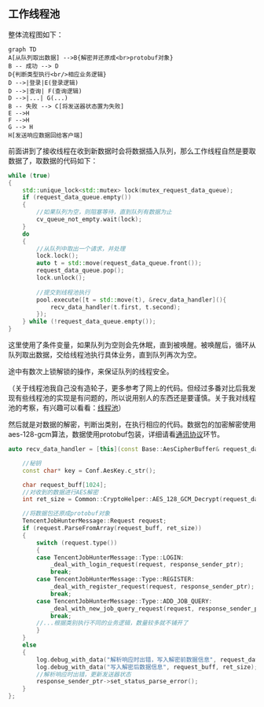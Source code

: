 ## 工作线程池

整体流程图如下：
```mermaid
graph TD
A[从队列取出数据] -->B{解密并还原成<br>protobuf对象}
B -- 成功 --> D
D{判断类型执行<br/>相应业务逻辑}
D -->|登录|E(登录逻辑) 
D -->|查询| F(查询逻辑)
D -->|...| G(...)
B -- 失败 --> C[将发送器状态置为失败]
E -->H
F -->H
G --> H
H[发送响应数据回给客户端]
```

前面讲到了接收线程在收到新数据时会将数据插入队列，那么工作线程自然是要取数据了，取数据的代码如下：

```c++
while (true)
{
    std::unique_lock<std::mutex> lock(mutex_request_data_queue);
    if (request_data_queue.empty())
    {
        //如果队列为空，则阻塞等待，直到队列有数据为止
        cv_queue_not_empty.wait(lock);
    }
    do
    {
        //从队列中取出一个请求，并处理
        lock.lock();
        auto t = std::move(request_data_queue.front()); 
        request_data_queue.pop();
        lock.unlock();
		
        //提交到线程池执行
        pool.execute([t = std::move(t), &recv_data_handler](){
            recv_data_handler(t.first, t.second);
        });        
    } while (!request_data_queue.empty());
}
```

这里使用了条件变量，如果队列为空则会先休眠，直到被唤醒。被唤醒后，循环从队列取出数据，交给线程池执行具体业务，直到队列再次为空。

途中有数次上锁解锁的操作，来保证队列的线程安全。

（关于线程池我自己没有造轮子，更多参考了网上的代码。但经过多番对比后我发现有些线程池的实现是有问题的，所以说用别人的东西还是要谨慎。关于我对线程池的考察，有兴趣可以看看：[线程池](/logic/server/base/threadpool.md)）



然后就是对数据的解密，判断出类别，在执行相应的代码。数据包的加密解密使用aes-128-gcm算法，数据使用protobuf包装，详细请看[通讯协议](/logic/proto.md)环节。

```c++
auto recv_data_handler = [this](const Base::AesCipherBuffer& request_data, Base::AsioServer::ResponseSender* response_sender_ptr){

    //秘钥
    const char* key = Conf.AesKey.c_str();

    char request_buff[1024];
    //对收到的数据进行AES解密
    int ret_size = Common::CryptoHelper::AES_128_GCM_Decrypt(request_data.const_pointer() + 2, request_data.size() - 2, key, request_buff);

    //将数据包还原成protobuf对象
    TencentJobHunterMessage::Request request;
    if (request.ParseFromArray(request_buff, ret_size))
    {
        switch (request.type())
        {
        case TencentJobHunterMessage::Type::LOGIN:
            _deal_with_login_request(request, response_sender_ptr);
            break;
        case TencentJobHunterMessage::Type::REGISTER:
            _deal_with_register_request(request, response_sender_ptr);
            break;
        case TencentJobHunterMessage::Type::ADD_JOB_QUERY:
            _deal_with_new_job_query_request(request, response_sender_ptr);
            break;
        //...根据类别执行不同的业务逻辑，数量较多就不铺开了
        }
    }
    else
    {
        log.debug_with_data("解析响应时出错，写入解密前数据信息", request_data.const_pointer(), request_data.size());
        log.debug_with_data("写入解密后数据信息", request_buff, ret_size);
        //解析响应时出错，更新发送器状态
        response_sender_ptr->set_status_parse_error();
    }
};

```



